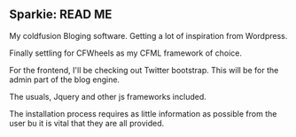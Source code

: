 ## Sparkie: READ ME

My coldfusion Bloging software. Getting a lot of inspiration from Wordpress.

Finally settling for CFWheels as my CFML framework of choice.

For the frontend, I'll be checking out Twitter bootstrap. This will be for the admin part of the blog engine.

The usuals, Jquery and other js frameworks included. 

The installation process requires as little information as possible from the user bu it is vital that they are all provided.

